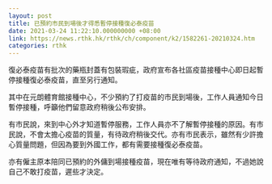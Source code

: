 ```yaml
---
layout: post
title: 已預約市民到場後才得悉暫停接種復必泰疫苗
date: 2021-03-24 11:22:10.000000000 +08:00
link: https://news.rthk.hk/rthk/ch/component/k2/1582261-20210324.htm
categories: rthk
---
```


復必泰疫苗有批次的藥瓶封蓋有包裝瑕疵，政府宣布各社區疫苗接種中心即日起暫停接種復必泰疫苗，直至另行通知。

其中在元朗體育館接種中心，不少預約了打疫苗的市民到場後，工作人員通知今日暫停接種，呼籲他們留意政府稍後公布安排。

有市民說，來到中心外才知道暫停服務，工作人員亦不了解暫停接種的原因。有市民說，不會太擔心疫苗的質量，有待政府稍後交代。亦有市民表示，雖然有少許擔心質量問題，但因為要到外國工作，都有需要接種復必泰疫苗。

亦有僱主原本陪同已預約的外傭到場接種疫苗，現在唯有等待政府通知，不過她說自己不敢打疫苗，遲些才決定。
